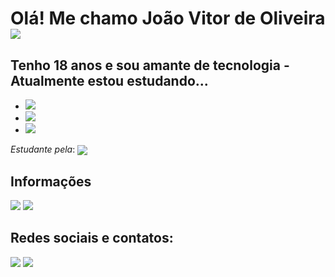# Olá! Me chamo João Vitor de Oliveira <img src="https://cdn.areademembros.com/files/instancia_1851/image/kFD8sGrWPV6uX7tFtw8IcI7JRJKPoTp4N01LUzFu.png">
## Tenho 18 anos e sou amante de tecnologia - Atualmente estou estudando...
- <img src="https://img.shields.io/badge/HTML5-E34F26?style=for-the-badge&logo=html5&logoColor=white" />
- <img src="https://img.shields.io/badge/CSS3-1572B6?style=for-the-badge&logo=css3&logoColor=white" />
- <img src="https://img.shields.io/badge/JavaScript-323330?style=for-the-badge&logo=javascript&logoColor=F7DF1E" />

*Estudante pela*:  <img align="center" src="https://cdn.areademembros.com/files/instancia_1851/image/zJINa5DlBsJZjPLggIECpBpfmiE7E9g8JAiMqfVK.png">
## Informações 

<img src="https://github-readme-stats.vercel.app/api?username=Joao-Vtr-Oliveira&show_icons=true&theme=synthwave&count_private=true" />
<img src="https://github-readme-stats.vercel.app/api/top-langs/?username=Joao-Vtr-Oliveira&layout=compact&theme=synthwave&count_private=true" />

## Redes sociais e contatos:
<a href="https://www.linkedin.com/in/jo%C3%A3o-vitor-oliveira-b8b190252/"><img src="https://img.shields.io/badge/LinkedIn-0077B5?style=for-the-badge&logo=linkedin&logoColor=white"></a>
<a href="https://www.reddit.com/user/Onarcoleptico"><img src="https://img.shields.io/badge/Reddit-FF4500?style=for-the-badge&logo=reddit&logoColor=white"></a>
